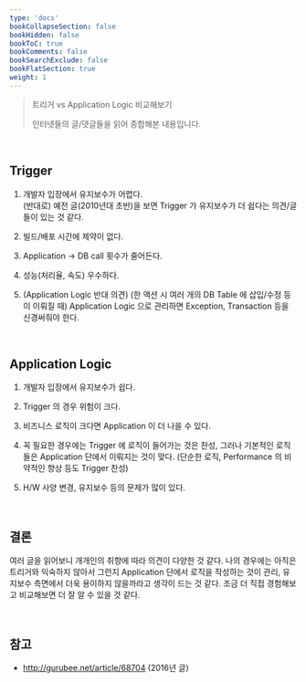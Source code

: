 ```yaml
---
type: 'docs'
bookCollapseSection: false
bookHidden: false
bookToC: true
bookComments: false
bookSearchExclude: false
bookFlatSection: true
weight: 1
---
```


> 트리거 vs Application Logic 비교해보기 
> 
> 인터넷들의 글/댓글들을 읽어 종합해본 내용입니다.


<br>

## Trigger

1. 개발자 입장에서 유지보수가 어렵다.<br>
   (반대로) 예전 글(2010년대 초반)을 보면 Trigger 가 유지보수가 더 쉽다는 의견/글들이 있는 것 같다.

2. 빌드/배포 시간에 제약이 없다.

3. Application -> DB call 횟수가 줄어든다.

4. 성능(처리율, 속도) 우수하다.

5. (Application Logic 반대 의견) (한 액션 시 여러 개의 DB Table 에 삽입/수정 등이 이뤄질 때) Application Logic 으로 관리하면 Exception, Transaction 등을 신경써줘야 한다.

<br>

## Application Logic

1. 개발자 입장에서 유지보수가 쉽다.

2. Trigger 의 경우 위험이 크다.

3. 비즈니스 로직이 크다면 Application 이 더 나을 수 있다.

4. 꼭 필요한 경우에는 Trigger 에 로직이 들어가는 것은 찬성, 그러나 기본적인 로직들은 Application 단에서 이뤄지는 것이 맞다. (단순한 로직, Performance 의 비약적인 향상 등도 Trigger 찬성)

5. H/W 사양 변경, 유지보수 등의 문제가 많이 있다.


<br>

## 결론

여러 글을 읽어보니 개개인의 취향에 따라 의견이 다양한 것 같다. 나의 경우에는 아직은 트리거와 익숙하지 않아서 그런지 Application 단에서 로직을 작성하는 것이 관리, 유지보수 측면에서 더욱 용이하지 않을까라고 생각이 드는 것 같다. 조금 더 직접 경험해보고 비교해보면 더 잘 알 수 있을 것 같다.

<br>

## 참고

- http://gurubee.net/article/68704 (2016년 글)